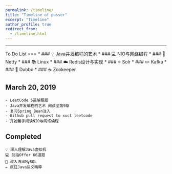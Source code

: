 ```yaml
---
permalink: /timeline/
title: "Timeline of passer"
excerpt: "Timeline"
author_profile: true
redirect_from:
  - /timeline.html
---
```

<hr/>
To Do List
===
* ###  💡 Java并发编程的艺术
* ###  💻 NIO与网络编程
* ###  🎨 Netty
* ###  📚 Linux
* ###  ☁️ Redis设计与实现
* ###  ⭐️ Solr
* ###  ✏️ Kafka
* ###  💾 Dubbo
* ###  ☕️ Zookeeper

March 20, 2019
---
    - LeetCode 5道编程题
    - Java并发编程的艺术 阅读至第9章
    - 复习Spring Bean注入
    - Github pull request to xuct leetcode
    - 开始着手阅读NIO与网络编程

Completed
---
    💡 深入理解Java虚拟机
    💻 剑指Offer 66道题
    🎨 深入浅出MySQL
    ✏️ 疯狂Java讲义精粹
